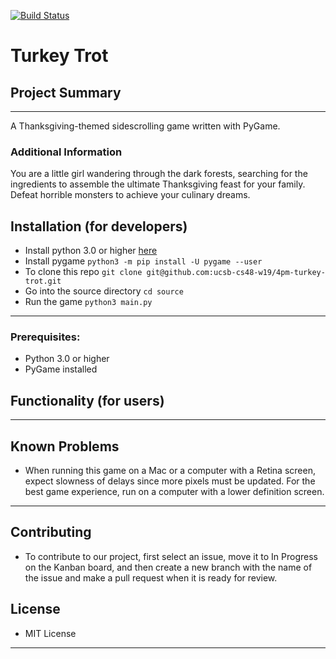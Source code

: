 [![Build Status](https://travis-ci.org/ucsb-cs48-w19/4pm-turkey-trot.svg?branch=master)](https://travis-ci.org/ucsb-cs48-w19/4pm-turkey-trot)
# Turkey Trot

## Project Summary
---
A Thanksgiving-themed sidescrolling game written with PyGame.

### Additional Information
You are a little girl wandering through the dark forests, searching for the ingredients to assemble the ultimate Thanksgiving feast for your family. Defeat horrible monsters to achieve your culinary dreams.

## Installation (for developers)
* Install python 3.0 or higher [here](https://www.python.org/)
* Install pygame 
```python3 -m pip install -U pygame --user```
* To clone this repo
```git clone git@github.com:ucsb-cs48-w19/4pm-turkey-trot.git```
* Go into the source directory
```cd source```
* Run the game
```python3 main.py```
---
### Prerequisites:
* Python 3.0 or higher
* PyGame installed 

## Functionality (for users)
---

## Known Problems
* When running this game on a Mac or a computer with a Retina screen, expect slowness of delays since more pixels must be updated. For the best game experience, run on a computer with a lower definition screen. 
---

## Contributing
* To contribute to our project, first select an issue, move it to In Progress on the Kanban board, and then create a new branch with the name of the issue and make a pull request when it is ready for review. 

## License 
* MIT License
---
